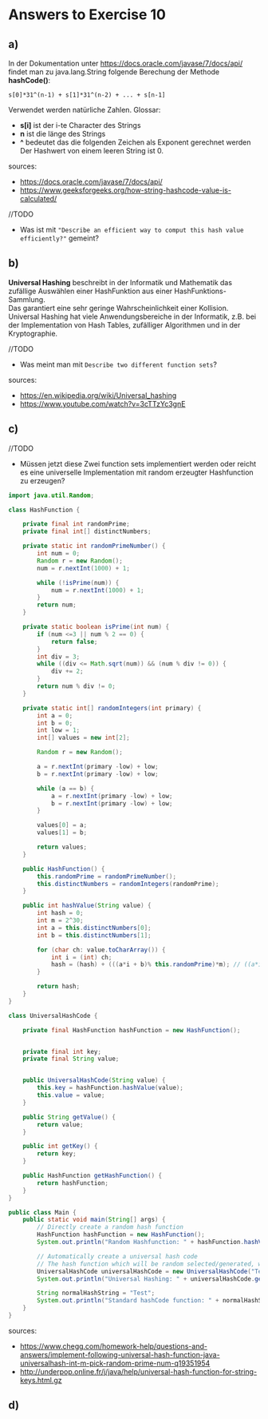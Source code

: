 # Answers to Exercise 10

## a)
In der Dokumentation unter https://docs.oracle.com/javase/7/docs/api/ findet man zu java.lang.String folgende Berechung der Methode **hashCode()**:


`s[0]*31^(n-1) + s[1]*31^(n-2) + ... + s[n-1]`


Verwendet werden natürliche Zahlen.
Glossar:
- **s[i]** ist der i-te Character des Strings
- **n** ist die länge des Strings
- **^** bedeutet das die folgenden Zeichen als Exponent gerechnet werden
Der Hashwert von einem leeren String ist 0.


sources: 
- https://docs.oracle.com/javase/7/docs/api/
- https://www.geeksforgeeks.org/how-string-hashcode-value-is-calculated/

//TODO
- Was ist mit `"Describe an efficient way to comput this hash value efficiently?"` gemeint?

## b)
**Universal Hashing** beschreibt in der Informatik und Mathematik das zufällige Auswählen einer HashFunktion aus einer HashFunktions-Sammlung.\
Das garantiert eine sehr geringe Wahrscheinlichkeit einer Kollision.\
Universal Hashing hat viele Anwendungsbereiche in der Informatik, z.B. bei der Implementation von Hash Tables, zufälliger Algorithmen und in der Kryptographie.

//TODO
- Was meint man mit `Describe two different function sets`?

sources: 
- https://en.wikipedia.org/wiki/Universal_hashing
- https://www.youtube.com/watch?v=3cTTzYc3gnE

## c)

//TODO
- Müssen jetzt diese Zwei function sets implementiert werden oder reicht es eine universelle Implementation mit random erzeugter Hashfunction zu erzeugen?

```java
import java.util.Random;

class HashFunction {

    private final int randomPrime;
    private final int[] distinctNumbers;

    private static int randomPrimeNumber() {
        int num = 0;
        Random r = new Random();
        num = r.nextInt(1000) + 1;

        while (!isPrime(num)) {
            num = r.nextInt(1000) + 1;
        }
        return num;
    }

    private static boolean isPrime(int num) {
        if (num <=3 || num % 2 == 0) {
            return false;
        }
        int div = 3;
        while ((div <= Math.sqrt(num)) && (num % div != 0)) {
            div += 2;
        }
        return num % div != 0;
    }

    private static int[] randomIntegers(int primary) {
        int a = 0;
        int b = 0;
        int low = 1;
        int[] values = new int[2];

        Random r = new Random();

        a = r.nextInt(primary -low) + low;
        b = r.nextInt(primary -low) + low;

        while (a == b) {
            a = r.nextInt(primary -low) + low;
            b = r.nextInt(primary -low) + low;
        }

        values[0] = a;
        values[1] = b;

        return values;
    }

    public HashFunction() {
        this.randomPrime = randomPrimeNumber();
        this.distinctNumbers = randomIntegers(randomPrime);
    }

    public int hashValue(String value) {
        int hash = 0;
        int m = 2^30;
        int a = this.distinctNumbers[0];
        int b = this.distinctNumbers[1];

        for (char ch: value.toCharArray()) {
            int i = (int) ch;
            hash = (hash) + (((a*i + b)% this.randomPrime)*m); // ((a*i + b)% this.randomPrime)%m
        }

        return hash;
    }
}

class UniversalHashCode {

    private final HashFunction hashFunction = new HashFunction();


    private final int key;
    private final String value;


    public UniversalHashCode(String value) {
        this.key = hashFunction.hashValue(value);
        this.value = value;
    }

    public String getValue() {
        return value;
    }

    public int getKey() {
        return key;
    }

    public HashFunction getHashFunction() {
        return hashFunction;
    }
}

public class Main {
    public static void main(String[] args) {
        // Directly create a random hash function
        HashFunction hashFunction = new HashFunction();
        System.out.println("Random Hashfunction: " + hashFunction.hashValue("Test"));

        // Automatically create a universal hash code
        // The hash function which will be random selected/generated, will be stored in the UniversalHashCode Object
        UniversalHashCode universalHashCode = new UniversalHashCode("Test");
        System.out.println("Universal Hashing: " + universalHashCode.getKey());

        String normalHashString = "Test";
        System.out.println("Standard hashCode function: " + normalHashString.hashCode());
    }
}
```

sources: 
- https://www.chegg.com/homework-help/questions-and-answers/implement-following-universal-hash-function-java-universalhash-int-m-pick-random-prime-num-q19351954
- http://underpop.online.fr/j/java/help/universal-hash-function-for-string-keys.html.gz

## d)

